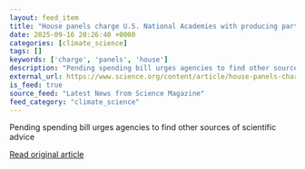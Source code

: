 ```yaml
---
layout: feed_item
title: "House panels charge U.S. National Academies with producing partisan studies"
date: 2025-09-16 20:26:40 +0000
categories: [climate_science]
tags: []
keywords: ['charge', 'panels', 'house']
description: "Pending spending bill urges agencies to find other sources of scientific advice"
external_url: https://www.science.org/content/article/house-panels-charge-u-s-national-academies-producing-partisan-studies
is_feed: true
source_feed: "Latest News from Science Magazine"
feed_category: "climate_science"
---
```


Pending spending bill urges agencies to find other sources of scientific advice

[Read original article](https://www.science.org/content/article/house-panels-charge-u-s-national-academies-producing-partisan-studies)
